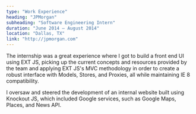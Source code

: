 ```yaml
---
type: "Work Experience"
heading: "JPMorgan"
subheading: "Software Engineering Intern"
duration: "June 2014 – August 2014"
location: "Dallas, TX"
link: "http://jpmorgan.com"
---
```


The internship was a great experience where I got to build a front end UI using EXT JS, picking up the current concepts and resources provided by the team and applying EXT JS's MVC methodology in order to create a robust interface with Models, Stores, and Proxies, all while maintaining IE 8 compatibility. 

I oversaw and steered the development of an internal website built using Knockout JS, which included Google services, such as Google Maps, Places, and News API.
